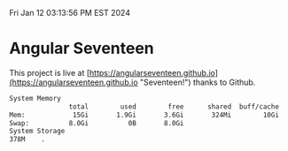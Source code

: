 Fri Jan 12 03:13:56 PM EST 2024

# Angular Seventeen


This project is live at [https://angularseventeen.github.io](https://angularseventeen.github.io "Seventeen!") thanks to Github.

```bash
System Memory
               total        used        free      shared  buff/cache   available
Mem:            15Gi       1.9Gi       3.6Gi       324Mi        10Gi        13Gi
Swap:          8.0Gi          0B       8.0Gi
System Storage
378M	.
